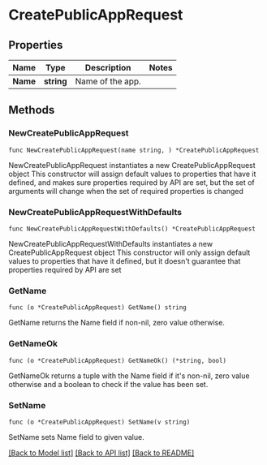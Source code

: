 # CreatePublicAppRequest

## Properties

Name | Type | Description | Notes
------------ | ------------- | ------------- | -------------
**Name** | **string** | Name of the app. | 

## Methods

### NewCreatePublicAppRequest

`func NewCreatePublicAppRequest(name string, ) *CreatePublicAppRequest`

NewCreatePublicAppRequest instantiates a new CreatePublicAppRequest object
This constructor will assign default values to properties that have it defined,
and makes sure properties required by API are set, but the set of arguments
will change when the set of required properties is changed

### NewCreatePublicAppRequestWithDefaults

`func NewCreatePublicAppRequestWithDefaults() *CreatePublicAppRequest`

NewCreatePublicAppRequestWithDefaults instantiates a new CreatePublicAppRequest object
This constructor will only assign default values to properties that have it defined,
but it doesn't guarantee that properties required by API are set

### GetName

`func (o *CreatePublicAppRequest) GetName() string`

GetName returns the Name field if non-nil, zero value otherwise.

### GetNameOk

`func (o *CreatePublicAppRequest) GetNameOk() (*string, bool)`

GetNameOk returns a tuple with the Name field if it's non-nil, zero value otherwise
and a boolean to check if the value has been set.

### SetName

`func (o *CreatePublicAppRequest) SetName(v string)`

SetName sets Name field to given value.



[[Back to Model list]](../README.md#documentation-for-models) [[Back to API list]](../README.md#documentation-for-api-endpoints) [[Back to README]](../README.md)


